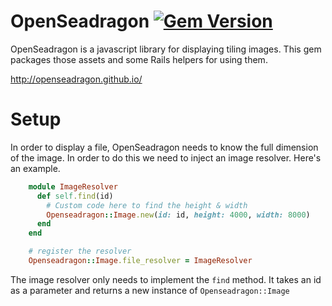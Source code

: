 # OpenSeadragon [![Gem Version](https://badge.fury.io/rb/openseadragon.png)](http://badge.fury.io/rb/openseadragon)

OpenSeadragon is a javascript library for displaying tiling images. This gem packages those assets and some Rails helpers for using them.

http://openseadragon.github.io/

# Setup

In order to display a file, OpenSeadragon needs to know the full dimension of the image.  In order to do this we need to inject an image resolver. Here's an example.

```ruby
    module ImageResolver
      def self.find(id)
        # Custom code here to find the height & width
        Openseadragon::Image.new(id: id, height: 4000, width: 8000)
      end
    end

    # register the resolver
    Openseadragon::Image.file_resolver = ImageResolver
```

The image resolver only needs to implement the `find` method. It takes an id as a parameter and returns a new instance of `Openseadragon::Image`


